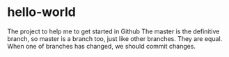 # hello-world
The project to help me to get started in Github
The master is the definitive branch, so master is a branch too, just like other branches. They are equal.
When one of branches has changed, we should commit changes.
